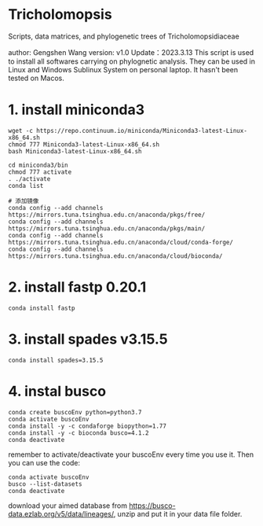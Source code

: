 # Tricholomopsis
Scripts, data matrices, and phylogenetic trees of Tricholomopsidiaceae

author: Gengshen Wang
version: v1.0
Update：2023.3.13
This script is used to install all softwares carrying on phylognetic analysis. They can be used in Linux and Windows Sublinux System on personal laptop. It hasn't been tested on Macos.

# 1. install miniconda3
```shell
wget -c https://repo.continuum.io/miniconda/Miniconda3-latest-Linux-x86_64.sh
chmod 777 Miniconda3-latest-Linux-x86_64.sh
bash Miniconda3-latest-Linux-x86_64.sh

cd miniconda3/bin
chmod 777 activate
. ./activate
conda list

# 添加镜像
conda config --add channels https://mirrors.tuna.tsinghua.edu.cn/anaconda/pkgs/free/
conda config --add channels https://mirrors.tuna.tsinghua.edu.cn/anaconda/pkgs/main/
conda config --add channels https://mirrors.tuna.tsinghua.edu.cn/anaconda/cloud/conda-forge/
conda config --add channels https://mirrors.tuna.tsinghua.edu.cn/anaconda/cloud/bioconda/
```

# 2. install fastp 0.20.1
```shell
conda install fastp
```

# 3. install spades v3.15.5
```shell
conda install spades=3.15.5
```
# 4. instal busco
```shell
conda create buscoEnv python=python3.7
conda activate buscoEnv
conda install -y -c condaforge biopython=1.77
conda install -y -c bioconda busco=4.1.2
conda deactivate
```
remember to activate/deactivate your buscoEnv every time you use it.
Then you can use the code:
```shell
conda activate buscoEnv
busco --list-datasets
conda deactivate
```
download your aimed database from https://busco-data.ezlab.org/v5/data/lineages/, unzip and put it in your data file folder.
